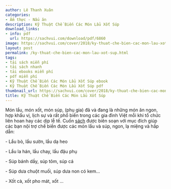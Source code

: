 ```yaml
---
author: Lê Thanh Xuân
categories:
- Ẩm thực - Nấu ăn
description: Kỹ Thuật Chế Biến Các Món Lẩu Xốt Súp
download_links:
- info: pdf
  url: https://sachvui.com/download/pdf/6860
image: https://sachvui.com/cover/2018/ky-thuat-che-bien-cac-mon-lau-xot-sup.jpg
layout: post
permalink: /ky-thuat-che-bien-cac-mon-lau-xot-sup.html
tags:
- tải sách miễn phí
- tải sách nhanh
- tải ebooks miễn phí
- pdf miễn phí
- Kỹ Thuật Chế Biến Các Món Lẩu Xốt Súp ebook
- Kỹ Thuật Chế Biến Các Món Lẩu Xốt Súp pdf
thumbnail_url: https://sachvui.com/cover/2018/ky-thuat-che-bien-cac-mon-lau-xot-sup.jpg
title: Kỹ Thuật Chế Biến Các Món Lẩu Xốt Súp
---
```


 <div class="item-desc text-justify"> <p>Món lẩu, món xốt, món súp, (phụ gia) đã và đang là những món ăn ngon, hợp khẩu vị, lịch sự và rất phổ biến trong các gia đình Việt mỗi khi tổ chức liên hoan hay các dịp lễ tế. Cuốn <a href="https://nhanvan.vn/sach-tieng-viet/">sách</a> được biên soạn với mục đích giúp các bạn nội trợ chế biến được các món lẩu và súp, ngon, lạ miệng và hấp dẫn:</p><p>- Lẩu bò, lẩu sườn, lẩu dạ heo</p><p>- Lẩu la hán, lẩu chay, lẩu đậu phụ</p><p>- Súp bánh dầy, súp tôm, súp cá</p><p>- Súp dưa chuột muối, súp dưa non có kem...</p><p>- Xốt cà, xốt pho mát, xốt ...</p> </div>